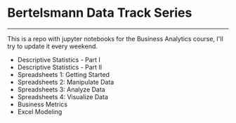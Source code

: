 # Bertelsmann Data Track Series

---

This is a repo with jupyter notebooks for the Business Analytics course, I'll try to update it every weekend.

* Descriptive Statistics - Part I
* Descriptive Statistics - Part II
* Spreadsheets 1: Getting Started
* Spreadsheets 2: Manipulate Data
* Spreadsheets 3: Analyze Data
* Spreadsheets 4: Visualize Data
* Business Metrics
* Excel Modeling